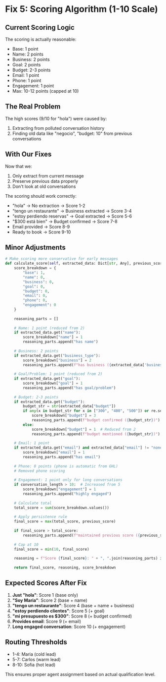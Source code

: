 # Fix 5: Scoring Algorithm (1-10 Scale)

## Current Scoring Logic
The scoring is actually reasonable:
- Base: 1 point
- Name: 2 points  
- Business: 2 points
- Goal: 2 points
- Budget: 2-3 points
- Email: 1 point
- Phone: 1 point
- Engagement: 1 point
- Max: 10-12 points (capped at 10)

## The Real Problem
The high scores (9/10 for "hola") were caused by:
1. Extracting from polluted conversation history
2. Finding old data like "negocio", "budget: 10" from previous conversations

## With Our Fixes
Now that we:
1. Only extract from current message
2. Preserve previous data properly
3. Don't look at old conversations

The scoring should work correctly:
- "hola" → No extraction → Score 1-2
- "tengo un restaurante" → Business extracted → Score 3-4
- "estoy perdiendo reservas" → Goal extracted → Score 5-6
- "$300 está bien" → Budget confirmed → Score 7-8
- Email provided → Score 8-9
- Ready to book → Score 9-10

## Minor Adjustments

```python
# Make scoring more conservative for early messages
def calculate_score(self, extracted_data: Dict[str, Any], previous_score: int = 0, conversation_length: int = 0) -> Tuple[int, str, Dict[str, int]]:
    score_breakdown = {
        "base": 1,
        "name": 0,
        "business": 0,
        "goal": 0,
        "budget": 0,
        "email": 0,
        "phone": 0,
        "engagement": 0
    }
    
    reasoning_parts = []
    
    # Name: 1 point (reduced from 2)
    if extracted_data.get("name"):
        score_breakdown["name"] = 1
        reasoning_parts.append("has name")
    
    # Business: 2 points
    if extracted_data.get("business_type"):
        score_breakdown["business"] = 2
        reasoning_parts.append(f"has business ({extracted_data['business_type']})")
    
    # Goal/Problem: 1 point (reduced from 2)
    if extracted_data.get("goal"):
        score_breakdown["goal"] = 1
        reasoning_parts.append("has goal/problem")
    
    # Budget: 2-3 points
    if extracted_data.get("budget"):
        budget_str = str(extracted_data["budget"])
        if any(x in budget_str for x in ["300", "400", "500"]) or re.search(r'\d{3,}', budget_str):
            score_breakdown["budget"] = 3
            reasoning_parts.append(f"budget confirmed ({budget_str})")
        else:
            score_breakdown["budget"] = 1  # Reduced from 2
            reasoning_parts.append(f"budget mentioned ({budget_str})")
    
    # Email: 1 point
    if extracted_data.get("email") and extracted_data["email"] != "none":
        score_breakdown["email"] = 1
        reasoning_parts.append("has email")
    
    # Phone: 0 points (phone is automatic from GHL)
    # Removed phone scoring
    
    # Engagement: 1 point only for long conversations
    if conversation_length > 10:  # Increased from 5
        score_breakdown["engagement"] = 1
        reasoning_parts.append("highly engaged")
    
    # Calculate total
    total_score = sum(score_breakdown.values())
    
    # Apply persistence rule
    final_score = max(total_score, previous_score)
    
    if final_score > total_score:
        reasoning_parts.append(f"maintained previous score ({previous_score})")
    
    # Cap at 10
    final_score = min(10, final_score)
    
    reasoning = f"Score {final_score}: " + ", ".join(reasoning_parts) if reasoning_parts else "minimal information"
    
    return final_score, reasoning, score_breakdown
```

## Expected Scores After Fix

1. **Just "hola"**: Score 1 (base only)
2. **"Soy Maria"**: Score 2 (base + name)
3. **"tengo un restaurante"**: Score 4 (base + name + business)
4. **"estoy perdiendo clientes"**: Score 5 (+ goal)
5. **"mi presupuesto es $300"**: Score 8 (+ budget confirmed)
6. **Provides email**: Score 9 (+ email)
7. **Long engaged conversation**: Score 10 (+ engagement)

## Routing Thresholds
- 1-4: Maria (cold lead)
- 5-7: Carlos (warm lead)
- 8-10: Sofia (hot lead)

This ensures proper agent assignment based on actual qualification level.